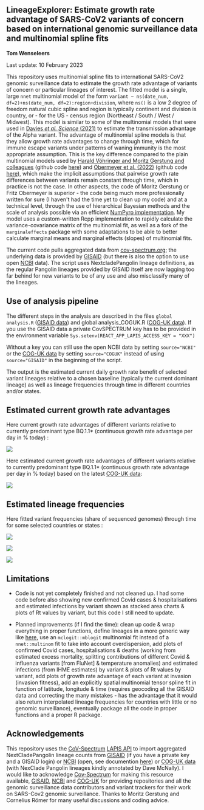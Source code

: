 ## LineageExplorer: Estimate growth rate advantage of SARS-CoV2 variants of concern based on international genomic surveillance data and multinomial spline fits

**Tom Wenseleers**

Last update: 10 February 2023

This repository uses multinomial spline fits to international SARS-CoV2 genomic surveillance data to estimate the growth rate advantage of variants of concern or particular lineages of interest. The fitted model is a single, large `nnet` multinomial model of the form `variant ~ ns(date_num, df=2)+ns(date_num, df=2):region+division`, where `ns()` is a low 2 degree of freedom natural cubic spline and region is typically continent and division is country, or - for the US - census region (Northeast / South / West / Midwest). This model is similar to some of the multinomial models that were used in [Davies *et al. Science* (2021)](https://www.science.org/doi/abs/10.1126/science.abg3055) to estimate the transmission advantage of the Alpha variant. The advantage of multinomial spline models is that they allow growth rate advantages to change through time, which for immune escape variants under patterns of waning immunity is the most appropriate assumption. This is the key difference compared to the plain multinomial models used by [Harald Vöhringer and Moritz Gerstung and colleagues](https://www.nature.com/articles/s41586-021-04069-y) (github code [here](https://github.com/gerstung-lab/SARS-CoV-2-International)) and [Obermeyer et al. (2022)](https://www.science.org/doi/10.1126/science.abm1208) (github code [here](https://github.com/broadinstitute/pyro-cov)), which make the implicit assumptions that pairwise growth rate differences between variants remain constant through time, which in practice is not the case. In other aspects, the code of Moritz Gerstung or Fritz Obermeyer is superior - the code being much more professionally written for sure (I haven't had the time yet to clean up my code) and at a technical level, through the use of hierarchical Bayesian methods and the scale of analysis possible via an efficient [NumPyro implementation](https://github.com/broadinstitute/pyro-cov). My model uses a custom-written Rcpp implementation to rapidly calculate the variance-covariance matrix of the multinomial fit, as well as a fork of the `marginaleffects` package with some adaptations to be able to better calculate marginal means and marginal effects (slopes) of multinomial fits.

The current code pulls aggregated data from [cov-spectrum.org](https://github.com/gerstung-lab/SARS-CoV-2-International/blob/main/cov-spectrum.org); the underlying data is provided by [GISAID](https://www.gisaid.org/) (but there is also the option to use open [NCBI](https://www.ncbi.nlm.nih.gov/) data). The script uses NextcladePangolin lineage definitions, as the regular Pangolin lineages provided by GISAID itself are now lagging too far behind for new variants to be of any use and also misclassify many of the lineages.

## Use of analysis pipeline

The different steps in the analysis are described in the files `global analysis.R` ([GISAID data](https://gisaid.org/)) and global analysis_COGUK.R ([COG-UK data](https://www.cogconsortium.uk/priority-areas/data-linkage-analysis/public-data-analysis/)). If you use the GISAID data a private CovSPECTRUM key has to be provided in the environment variable `Sys.setenv(REACT_APP_LAPIS_ACCESS_KEY = "XXX")`

Without a key you can still use the open NCBI data by setting `source="NCBI"` or the [COG-UK data](https://www.cogconsortium.uk/priority-areas/data-linkage-analysis/public-data-analysis/) by setting `source="COGUK"` instead of using `source="GISAID"` in the beginning of the script.

The output is the estimated current daily growth rate benefit of selected variant lineages relative to a chosen baseline (typically the current dominant lineage) as well as lineage frequencies through time in different countries and/or states.

## Estimated current growth rate advantages

Here current growth rate advantages of different variants relative to currently predominant type BQ.1.1\* (continuous growth rate advantage per day in % today) :

![](plots/GISAID/growth%20rate%20advantage%20VOCs_by%20continent.png)

Here estimated current growth rate advantages of different variants relative to currently predominant type BQ.1.1\* (continuous growth rate advantage per day in % today) based on the latest [COG-UK data](https://www.cogconsortium.uk/priority-areas/data-linkage-analysis/public-data-analysis/):

![](plots/COGUK/growth%20rate%20advantage%20VOCs_overall.png)

## Estimated lineage frequencies

Here fitted variant frequencies (share of sequenced genomes) through time for some selected countries or states :

![](plots/GISAID/predicted%20lineage%20freqs_logit%20scale.png)

![](plots/GISAID/predicted%20lineage%20freqs_last6months_logit%20scale.png)

![](plots/GISAID/predicted%20lineage%20freqs_North%20America_logit%20scale.png)

## Limitations

-   Code is not yet completely finished and not cleaned up. I had some code before also showing new confirmed Covid cases & hospitalisations and estimated infections by variant shown as stacked area charts & plots of Rt values by variant, but this code I still need to update.

-   Planned improvements (if I find the time): clean up code & wrap everything in proper functions, define lineages in a more generic way like [here](https://nbviewer.org/github/gerstung-lab/SARS-CoV-2-International/blob/main/genomicsurveillance-int.ipynb#Check-some-fast-growing-lineages), use an `mclogit::mblogit` multinomial fit instead of a `nnet::multinom` fit to take into account overdispersion, add plots of confirmed Covid cases, hospitalisations & deaths (working from estimated excess mortality, splitting contributions of different Covid & influenza variants [from FluNet] & temperature anomalies) and estimated infections (from IHME estimates) by variant & plots of Rt values by variant, add plots of growth rate advantage of each variant at invasion (invasion fitness), add an explicitly spatial multinomial tensor spline fit in function of latitude, longitude & time (requires geocoding all the GISAID data and correcting the many mistakes - has the advantage that it would also return interpolated lineage frequencies for countries with little or no genomic surveillance), eventually package all the code in proper functions and a proper R package.

## Acknowledgements

This repository uses the [CoV-Spectrum](https://cov-spectrum.org/) [LAPIS API](https://github.com/cevo-public/LAPIS) to import aggregated NextCladePangolin lineage counts from [GISAID](https://gisaid.org/) (if you have a private key and a GISAID login) or [NCBI](https://www.ncbi.nlm.nih.gov/) (open, see documention [here](https://lapis-docs.readthedocs.io/)) or [COG-UK data](https://www.cogconsortium.uk/priority-areas/data-linkage-analysis/public-data-analysis/) (with NexClade Pangolin lineages kindly annotated by Dave McNally). I would like to acknowledge [Cov-Spectrum](https://cov-spectrum.org/) for making this resource available, [GISAID](https://gisaid.org/), [NCBI](https://www.ncbi.nlm.nih.gov/) and [COG-UK](https://www.cogconsortium.uk/priority-areas/data-linkage-analysis/public-data-analysis/) for providing repositories and all the genomic surveillance data contributors and variant trackers for their work on SARS-Cov2 genomic surveillance. Thanks to Moritz Gerstung and Cornelius Römer for many useful discussions and coding advice.
